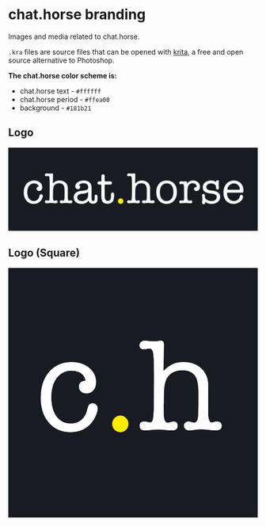 # chat.horse branding

Images and media related to chat.horse.

`.kra` files are source files that can be opened with
[krita](https://krita.org/), a free and open source alternative to Photoshop.

**The chat.horse color scheme is:**

* chat.horse text - `#ffffff`
* chat.horse period - `#ffea00`
* background - `#181b21`

## Logo

![](logo.png)

## Logo (Square)

![](logo-square.png)
